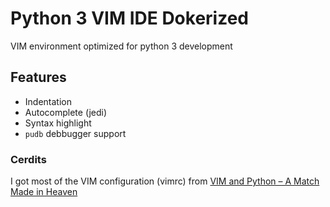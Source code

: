 # Python 3 VIM IDE Dokerized

VIM environment optimized for python 3 development

## Features
* Indentation
* Autocomplete (jedi)
* Syntax highlight
* `pudb` debbugger support

### Cerdits
I got most of the VIM configuration (vimrc) from [VIM and Python – A Match Made in Heaven](https://realpython.com/vim-and-python-a-match-made-in-heaven/) 
